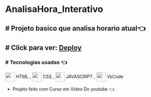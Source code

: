 # AnalisaHora_Interativo

[//]: <> ()

## # Projeto basico que analisa horario atual👈 

## # Click para ver: <a href='https://joaogabrielz.github.io/AnalisaHora_Interativo/'>Deploy</a>

### # Tecnologias usadas 👈 
<img align="center" height="30" width="30" src="https://cdn.jsdelivr.net/gh/devicons/devicon/icons/html5/html5-original.svg"> HTML ,
<img align="center" height="30" width="30" src="https://cdn.jsdelivr.net/gh/devicons/devicon/icons/css3/css3-original.svg"> CSS ,
<img align="center" height="30" width="30" src="https://cdn.jsdelivr.net/gh/devicons/devicon/icons/javascript/javascript-original.svg"> JAVASCRIPT ,
<img align="center" height="30" width="30" src="https://cdn.jsdelivr.net/gh/devicons/devicon/icons/vscode/vscode-original.svg"> VsCode

- Projeto feito com Curso em Video Do youtube 👈 
